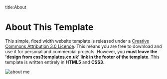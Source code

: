 title:About

<body>
  <div id="main">
    <!-- begin content -->
    <div id="site_content">
      <div id="left_content">
        <h1>About This Template</h1>
        <p>This simple, fixed width website template is released under a <a href="http://creativecommons.org/licenses/by/3.0">Creative Commons Attribution 3.0 Licence</a>. This means you are free to download and use it for personal and commercial projects. However, you <strong>must leave the 'design from css3templates.co.uk' link in the footer of the template</strong>. This template is written entirely in <strong>HTML5</strong> and <strong>CSS3</strong>.</p>
      </div>
      <div id="right_content">
        <img style="float: left;" src="../theme/images/about.jpg" title="about me" alt="about me"/>
      </div>
    </div>
    <!-- end content -->
     <script type="text/javascript" src="../theme/js/jquery.min.js"></script>
  <script type="text/javascript" src="../theme/js/jquery.easing-sooper.js"></script>
  <script type="text/javascript" src="../theme/js/jquery.sooperfish.js"></script>
  <!-- initialise sooperfish menu -->
  <script type="text/javascript">
    $(document).ready(function() {
      $('ul.sf-menu').sooperfish();
    });
  </script>
</body>
</html>

